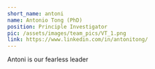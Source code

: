 ```yaml
---
short_name: antoni
name: Antonio Tong (PhD)
position: Principle Investigator
pic: /assets/images/team_pics/VT_1.png
link: https://www.linkedin.com/in/antonitong/
---
```

Antoni is our fearless leader